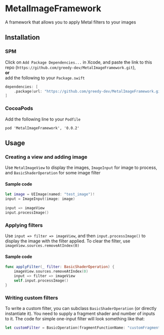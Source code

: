 # MetalImageFramework
A framework that allows you to apply Metal filters to your images
## Installation
### SPM
Click on `Add Package Dependencies...` in Xcode, and paste the link to this repo (`https://github.com/greedy-dev/MetalImageFramework.git`), <br />
**or** <br />
add the following to your `Package.swift`
```swift
dependencies: [
    .package(url: "https://github.com/greedy-dev/MetalImageFramework.git", from: "0.0.2")
]
```
### CocoaPods
Add the following line to your `Podfile`
```
pod 'MetalImageFramework', '0.0.2'
```

## Usage
### Creating a view and adding image
Use `MetalImageView` to display the images, `ImageInput` for image to process, and `BasicShaderOperation` for some image filter
#### Sample code
```swift
let image = UIImage(named: "test_image")!
input = ImageInput(image: image)
                
input => imageView
input.processImage()
```

### Applying filters
Use `input => filter => imageView`, and then `input.processImage()` to display the image with the filter applied. To clear the filter, use `imageView.sources.removeAtIndex(0)`
#### Sample code
```swift
func applyFilter(_ filter: BasicShaderOperation) {
    imageView.sources.removeAtIndex(0)                
    input => filter => imageView
    self.input.processImage()
}
```

### Writing custom filters
To write a custom filter, you can subclass `BasicShaderOperation` (or directly instantiate it).
You need to supply a fragment shader and number of inputs to it.
The code for simple one-input filter will look something like that:
```swift
let customFilter = BasicOperation(fragmentFunctionName: "customFragmentShader", numberOfInputs: 1)
```

